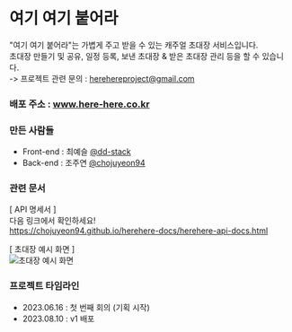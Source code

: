 # 여기 여기 붙어라

"여기 여기 붙어라"는 가볍게 주고 받을 수 있는 캐주얼 초대장 서비스입니다.<br>
초대장 만들기 및 공유, 일정 등록, 보낸 초대장 & 받은 초대장 관리 등을 할 수 있습니다.<br>
-> 프로젝트 관련 문의 : herehereproject@gmail.com

### 배포 주소 : www.here-here.co.kr

### 만든 사람들

- Front-end : 최예슬 [@dd-stack](https://github.com/dd-stack)
- Back-end : 조주연 [@chojuyeon94](https://github.com/chojuyeon94)

### 관련 문서

[ API 명세서 ]<br>
다음 링크에서 확인하세요!<br>
<https://chojuyeon94.github.io/herehere-docs/herehere-api-docs.html><br>

[ 초대장 예시 화면 ] <br>
![초대장 예시 화면](https://github.com/dd-stack/here-here/assets/117844745/5c26f2a5-37e4-42fe-8365-a56444d6674c)


### 프로젝트 타임라인

- 2023.06.16 : 첫 번째 회의 (기획 시작)
- 2023.08.10 : v1 배포
